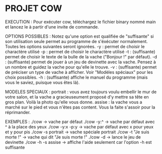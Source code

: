 # PROJET COW

EXECUTION :
Pour exécuter cow, téléchargez le fichier binary nommé main et lancez le à partir d'une invite de commande.

OPTIONS POSSIBLES :
Notez qu'une option est qualifiée de "suffisante" si son utilisation seule permet au programme de s'éxécuter normalement. Toutes les options suivantes seront ignorées.
-y : permet de choisir le charactère utilisé
-p : permet de choisir le charactère utilisé
-t : (suffisante) permet de choisir le texte de la bulle de la vache ("Bonjour !" par défaut).
-d : (suffisante) permet de jouer à un jeu de devinette avec la vache. Pensez à un nombre et guidez la vache pour qu'elle le trouve.
-v : (suffisante) permet de préciser un type de vache à afficher. Voir "Modèles spéciaux" pour les choix possibles.
-h : (suffisante) affiche le manuel du programme (mais vous le saviez, puisque vous êtes là).

MODELES SPECIAUX :
portrait : vous avez toujours voulu embellir le mur de votre salon, et la vache a gracieuseument proposé d'y mettre sa tête en gros plan. Voilà la photo qu'elle vous donne.
assise : la vache vous a marché sur le pied et vous n'êtes pas content. Vous la faite s'assoir pour la réprimander.

EXEMPLES :
./cow                       -> vache par défaut
./cow -y:^                  -> vache par défaut avec ^ à la place des yeux
./cow -y:x -p:y             -> vache par défaut avec x pour yeux et y pour pis
./cow -s portrait           -> vache spéciale portrait
./cow -t "Je suis morte !"  -> vache qui dit "Je suis morte !"
./cow -d                    -> lance le jeu de devinette
./cow -h -s assise          -> affiche l'aide seulement car l'option -h est suffisante
